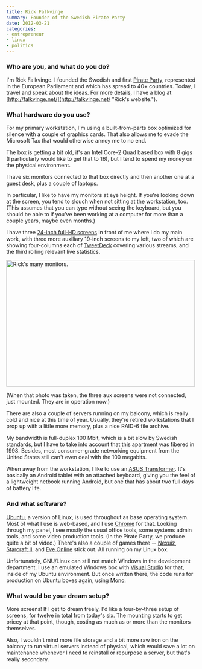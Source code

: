 ```yaml
---
title: Rick Falkvinge
summary: Founder of the Swedish Pirate Party
date: 2012-03-21
categories:
- entrepreneur
- linux
- politics
---
```


### Who are you, and what do you do?

I'm Rick Falkvinge. I founded the Swedish and first [Pirate Party](http://piratpartiet.se/ "The Pirate Party's website."), represented in the European Parliament and which has spread to 40+ countries. Today, I travel and speak about the ideas. For more details, I have a blog at [http://falkvinge.net/](http://falkvinge.net/ "Rick's website.").

### What hardware do you use?

For my primary workstation, I'm using a built-from-parts box optimized for silence with a couple of graphics cards. That also allows me to evade the Microsoft Tax that would otherwise annoy me to no end.

The box is getting a bit old, it's an Intel Core-2 Quad based box with 8 gigs (I particularly would like to get that to 16), but I tend to spend my money on the physical environment.

I have six monitors connected to that box directly and then another one at a guest desk, plus a couple of laptops.

In particular, I like to have my monitors at eye height. If you're looking down at the screen, you tend to slouch when not sitting at the workstation, too. (This assumes that you can type without seeing the keyboard, but you should be able to if you've been working at a computer for more than a couple years, maybe even months.)

I have three [24-inch full-HD screens][syncmaster-p2450h] in front of me where I do my main work, with three more auxiliary 19-inch screens to my left, two of which are showing four-columns each of [TweetDeck][] covering various streams, and the third rolling relevant live statistics.

<img src="/images/interviews/rick.falkvinge/monitors.jpg" width="500" height="335" alt="Rick's many monitors." class="detail">

(When that photo was taken, the three aux screens were not connected, just mounted. They are in operation now.)

There are also a couple of servers running on my balcony, which is really cold and nice at this time of year. Usually, they're retired workstations that I prop up with a little more memory, plus a nice RAID-6 file archive.

My bandwidth is full-duplex 100 Mbit, which is a bit slow by Swedish standards, but I have to take into account that this apartment was fibered in 1998. Besides, most consumer-grade networking equipment from the United States still can't even deal with the 100 megabits.

When away from the workstation, I like to use an [ASUS Transformer][eee-pad-transformer-tf101]. It's basically an Android tablet with an attached keyboard, giving you the feel of a lightweight netbook running Android, but one that has about two full days of battery life.

### And what software?

[Ubuntu][], a version of Linux, is used throughout as base operating system. Most of what I use is web-based, and I use [Chrome][] for that. Looking through my panel, I see mostly the usual office tools, some systems admin tools, and some video production tools. (In the Pirate Party, we produce quite a bit of video.) There's also a couple of games there -- [Nexuiz][], [Starcraft II][starcraft-2], and [Eve Online][eve-online] stick out. All running on my Linux box.

Unfortunately, GNU/Linux can still not match Windows in the development department. I use an emulated Windows box with [Visual Studio][visual-studio] for that, inside of my Ubuntu environment. But once written there, the code runs for production on Ubuntu boxes again, using [Mono][].

### What would be your dream setup?

More screens! If I get to dream freely, I'd like a four-by-three setup of screens, for twelve in total from today's six. The mounting starts to get pricey at that point, though, costing as much as or more than the monitors themselves.

Also, I wouldn't mind more file storage and a bit more raw iron on the balcony to run virtual servers instead of physical, which would save a lot on maintenance whenever I need to reinstall or repurpose a server, but that's really secondary.

[chrome]: https://www.google.com/intl/en/chrome/ "A WebKit-based browser, where each tab runs in its own thread."
[eee-pad-transformer-tf101]: https://www.pcmag.com/archive/asus-eee-pad-transformer-tf101-263518 "An Android-based tablet/laptop."
[eve-online]: https://www.eveonline.com/ "A space-based MMO game."
[mono]: https://www.mono-project.com/Main_Page/ "A cross-platform .NET framework."
[nexuiz]: http://web.archive.org/web/20190904033445/http://www.nexuiz.com/ "A FPS arena game."
[starcraft-2]: https://starcraft2.com/ "A sci-fi RTS game."
[syncmaster-p2450h]: https://www.cnet.com/reviews/samsung-syncmaster-p2450h-review/ "A 24 inch TFT screen."
[tweetdeck]: https://about.twitter.com/en/products/tweetdeck "A multi-column Twitter client."
[ubuntu]: https://ubuntu.com/ "A Unix distribution."
[visual-studio]: https://www.visualstudio.com/ "A Windows development environment."
